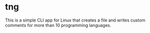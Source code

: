 # tng
This is a simple CLI app for Linux that creates a file and writes custom comments for more than 10 programming languages.
